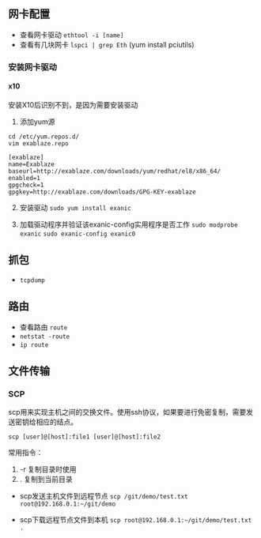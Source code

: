 ## 网卡配置
- 查看网卡驱动 `ethtool -i [name]`
- 查看有几块网卡 `lspci | grep Eth` (yum install pciutils)

### 安装网卡驱动
#### x10
安装X10后识别不到，是因为需要安装驱动
1. 添加yum源
```shell script
cd /etc/yum.repos.d/
vim exablaze.repo

[exablaze]
name=Exablaze
baseurl=http://exablaze.com/downloads/yum/redhat/el8/x86_64/
enabled=1
gpgcheck=1
gpgkey=http://exablaze.com/downloads/GPG-KEY-exablaze
```

2. 安装驱动 `sudo yum install exanic`

3. 加载驱动程序并验证该exanic-config实用程序是否工作
 `sudo modprobe exanic`
 `sudo exanic-config exanic0`


## 抓包
- `tcpdump`

## 路由
- 查看路由 `route`
- `netstat -route`
- `ip route`

## 文件传输 
### SCP
scp用来实现主机之间的交换文件。使用ssh协议，如果要进行免密复制，需要发送密钥给相应的结点。

`scp [user]@[host]:file1 [user]@[host]:file2`

常用指令：
1. -r 复制目录时使用
2. . 复制到当前目录

- scp发送主机文件到远程节点
`scp /git/demo/test.txt root@192.168.0.1:~/git/demo`

- scp下载远程节点文件到本机
`scp root@192.168.0.1:~/git/demo/test.txt .`